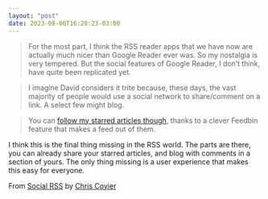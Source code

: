 ```yaml
---
layout: "post"
date: 2023-08-06T16:20:23-03:00
---
```


> For the most part, I think the RSS reader apps that we have now are actually much nicer than Google Reader ever was. So my nostalgia is very tempered. But the social features of Google Reader, I don’t think, have quite been replicated yet. 

> I imagine David considers it trite because, these days, the vast majority of people would use a social network to share/comment on a link. A select few might blog.

> You can [follow my starred articles though](https://feedbin.com/starred/56d6b0fe68e5efd3d447fd5bf328a57e.xml), thanks to a clever Feedbin feature that makes a feed out of them.

I think this is the final thing missing in the RSS world. The parts are there, you can already share your starred articles, and blog with comments in a section of yours. The only thing missing is a user experience that makes this easy for everyone.

From [Social RSS](https://chriscoyier.net/2023/07/01/social-rss/) by [Chris Coyier](https://chriscoyier.net/)
